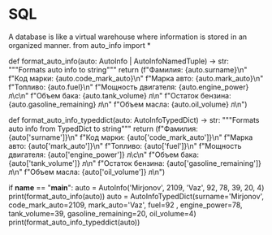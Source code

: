 # SQL
A database is like a virtual warehouse where information is stored in an organized manner. 
from auto_info import *


def format_auto_info(auto: AutoInfo | AutoInfoNamedTuple) -> str:
    """Formats auto info to string"""
    return (f"Фамилия: {auto.surname}\n"
            f"Код марки: {auto.code_mark_auto}\n"
            f"Марка авто: {auto.mark_auto}\n"
            f"Топливо: {auto.fuel}\n"
            f"Мощность двигателя: {auto.engine_power} л\с\n"
            f"Объем бака: {auto.tank_volume} л\n"
            f"Остаток бензина: {auto.gasoline_remaining} л\n"
            f"Объем масла: {auto.oil_volume} л\n")

def format_auto_info_typeddict(auto: AutoInfoTypedDict) -> str:
    """Formats auto info from TypedDict to string"""
    return (f"Фамилия: {auto['surname']}\n"
            f"Код марки: {auto['code_mark_auto']}\n"
            f"Марка авто: {auto['mark_auto']}\n"
            f"Топливо: {auto['fuel']}\n"
            f"Мощность двигателя: {auto['engine_power']} л\с\n"
            f"Объем бака: {auto['tank_volume']} л\n"
            f"Остаток бензина: {auto['gasoline_remaining']} л\n"
            f"Объем масла: {auto['oil_volume']} л\n")


if __name__ == "__main__":
    auto = AutoInfo('Mirjonov', 2109, 'Vaz', 92, 78, 39, 20, 4)
    print(format_auto_info(auto))
    auto = AutoInfoTypedDict(surname='Mirjonov', code_mark_auto=2109, mark_auto='Vaz', fuel=92 , engine_power=78, tank_volume=39, gasoline_remaining=20, oil_volume=4)
    print(format_auto_info_typeddict(auto))
